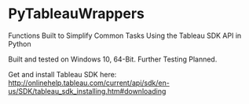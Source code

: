 # PyTableauWrappers
Functions Built to Simplify Common Tasks Using the Tableau SDK API in Python

Built and tested on Windows 10, 64-Bit. Further Testing Planned.

Get and install Tableau SDK here: http://onlinehelp.tableau.com/current/api/sdk/en-us/SDK/tableau_sdk_installing.htm#downloading

